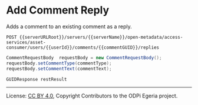 <!-- SPDX-License-Identifier: CC-BY-4.0 -->
<!-- Copyright Contributors to the ODPi Egeria project. -->

# Add Comment Reply

Adds a comment to an existing comment as a reply.

```
POST {{serverURLRoot}}/servers/{{serverName}}/open-metadata/access-services/asset-consumer/users/{{userId}}/comments/{{commentGUID}}/replies
```

```java
CommentRequestBody  requestBody = new CommentRequestBody();
requestBody.setCommentType(commentType);
requestBody.setCommentText(commentText);

GUIDResponse restResult
```


----
License: [CC BY 4.0](https://creativecommons.org/licenses/by/4.0/),
Copyright Contributors to the ODPi Egeria project.
